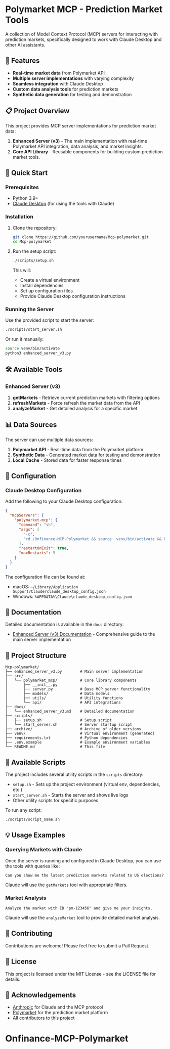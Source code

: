 # Polymarket MCP - Prediction Market Tools

A collection of Model Context Protocol (MCP) servers for interacting with prediction markets, specifically designed to work with Claude Desktop and other AI assistants.

## 🌟 Features

- **Real-time market data** from Polymarket API
- **Multiple server implementations** with varying complexity
- **Seamless integration** with Claude Desktop
- **Custom data analysis tools** for prediction markets
- **Synthetic data generation** for testing and demonstration

## 📋 Project Overview

This project provides MCP server implementations for prediction market data:

1. **Enhanced Server (v3)** - The main implementation with real-time Polymarket API integration, data analysis, and market insights.
2. **Core API Library** - Reusable components for building custom prediction market tools.

## 🚀 Quick Start

### Prerequisites

- Python 3.9+
- [Claude Desktop](https://anthropic.com/claude) (for using the tools with Claude)

### Installation

1. Clone the repository:
   ```bash
   git clone https://github.com/yourusername/Mcp-polymarket.git
   cd Mcp-polymarket
   ```

2. Run the setup script:
   ```bash
   ./scripts/setup.sh
   ```
   
   This will:
   - Create a virtual environment
   - Install dependencies
   - Set up configuration files
   - Provide Claude Desktop configuration instructions

### Running the Server

Use the provided script to start the server:
```bash
./scripts/start_server.sh
```

Or run it manually:
```bash
source venv/bin/activate
python3 enhanced_server_v3.py
```

## 🛠️ Available Tools

### Enhanced Server (v3)

1. **getMarkets** - Retrieve current prediction markets with filtering options
2. **refreshMarkets** - Force refresh the market data from the API
3. **analyzeMarket** - Get detailed analysis for a specific market

## 📊 Data Sources

The server can use multiple data sources:

1. **Polymarket API** - Real-time data from the Polymarket platform
2. **Synthetic Data** - Generated market data for testing and demonstration
3. **Local Cache** - Stored data for faster response times

## 🔧 Configuration

### Claude Desktop Configuration

Add the following to your Claude Desktop configuration:

```json
{
  "mcpServers": {
    "polymarket-mcp": {
      "command": "sh",
      "args": [
        "-c",
        "cd /Onfinance-MCP-Polymarket && source .venv/bin/activate && PYTHONUNBUFFERED=1 python src/polymarket_mcp/server.py 2>/tmp/polymarket_server.log"
      ],
      "restartOnExit": true,
      "maxRestarts": 5
    }
  }
} 
```

The configuration file can be found at:
- macOS: `~/Library/Application Support/Claude/claude_desktop_config.json`
- Windows: `%APPDATA%\Claude\claude_desktop_config.json`

## 📑 Documentation

Detailed documentation is available in the `docs` directory:

- [Enhanced Server (v3) Documentation](docs/enhanced_server_v3.md) - Comprehensive guide to the main server implementation

## 📁 Project Structure

```
Mcp-polymarket/
├── enhanced_server_v3.py        # Main server implementation
├── src/
│   └── polymarket_mcp/          # Core library components
│       ├── __init__.py
│       ├── server.py            # Base MCP server functionality
│       ├── models/              # Data models
│       ├── utils/               # Utility functions
│       └── api/                 # API integrations
├── docs/
│   └── enhanced_server_v3.md    # Detailed documentation
├── scripts/
│   ├── setup.sh                 # Setup script
│   └── start_server.sh          # Server startup script
├── archive/                     # Archive of older versions
├── venv/                        # Virtual environment (generated)
├── requirements.txt             # Python dependencies
├── .env.example                 # Example environment variables
└── README.md                    # This file
```

## 📜 Available Scripts

The project includes several utility scripts in the `scripts` directory:

- `setup.sh` - Sets up the project environment (virtual env, dependencies, etc.)
- `start_server.sh` - Starts the server and shows live logs
- Other utility scripts for specific purposes

To run any script:
```bash
./scripts/script_name.sh
```

## 💡 Usage Examples

### Querying Markets with Claude

Once the server is running and configured in Claude Desktop, you can use the tools with queries like:

```
Can you show me the latest prediction markets related to US elections?
```

Claude will use the `getMarkets` tool with appropriate filters.

### Market Analysis

```
Analyze the market with ID "pm-123456" and give me your insights.
```

Claude will use the `analyzeMarket` tool to provide detailed market analysis.

## 🤝 Contributing

Contributions are welcome! Please feel free to submit a Pull Request.

## 📜 License

This project is licensed under the MIT License - see the LICENSE file for details.

## 🙏 Acknowledgements

- [Anthropic](https://www.anthropic.com/) for Claude and the MCP protocol
- [Polymarket](https://polymarket.com/) for the prediction market platform
- All contributors to this project


# Onfinance-MCP-Polymarket
